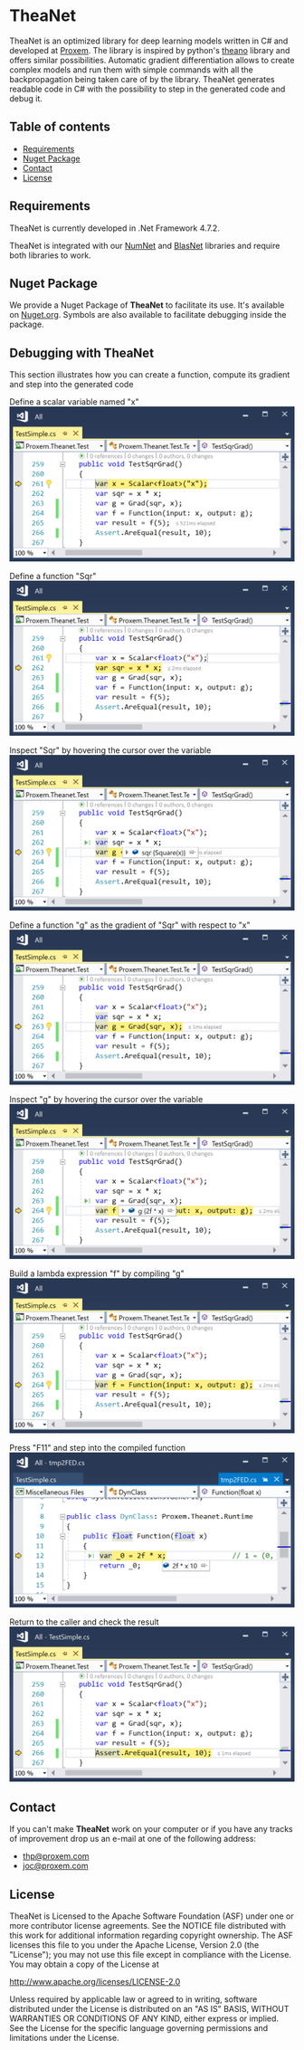 # TheaNet

TheaNet is an optimized library for deep learning models written in C\# and developed at [Proxem](https://proxem.com).
The library is inspired by python's [theano](http://deeplearning.net/software/theano/) library and offers similar possibilities.
Automatic gradient differentiation allows to create complex models and run them with simple commands with all the backpropagation being taken care of by the library.
TheaNet generates readable code in C\# with the possibility to step in the generated code and debug it.  

## Table of contents

* [Requirements](#requirements)
* [Nuget Package](#nuget-package)
* [Contact](#contact) 
* [License](#license)

## Requirements

TheaNet is currently developed in .Net Framework 4.7.2. 

TheaNet is integrated with our [NumNet](https://github.com/Proxem/NumNet) and [BlasNet](https://github.com/Proxem/BlasNet) libraries and require both libraries to work.  

## Nuget Package

We provide a Nuget Package of **TheaNet** to facilitate its use. It's available on [Nuget.org](https://www.nuget.org/packages/Proxem.TheaNet/). 
Symbols are also available to facilitate debugging inside the package.

## Debugging with TheaNet

This section illustrates how you can create a function, compute its gradient and step into the generated code

Define a scalar variable named "x"
![debug1.png](https://github.com/Proxem/TheaNet/blob/master/images/debug1.png)

Define a function "Sqr"
![debug2.png](https://github.com/Proxem/TheaNet/blob/master/images/debug2.png)

Inspect "Sqr" by hovering the cursor over the variable
![debug3.png](https://github.com/Proxem/TheaNet/blob/master/images/debug3.png)

Define a function "g" as the gradient of "Sqr" with respect to "x"
![debug4.png](https://github.com/Proxem/TheaNet/blob/master/images/debug4.png)

Inspect "g" by hovering the cursor over the variable
![debug5.png](https://github.com/Proxem/TheaNet/blob/master/images/debug5.png)

Build a lambda expression "f" by compiling "g"
![debug6.png](https://github.com/Proxem/TheaNet/blob/master/images/debug6.png)

Press "F11" and step into the compiled function
![debug7.png](https://github.com/Proxem/TheaNet/blob/master/images/debug8.png)

Return to the caller and check the result
![debug8.png](https://github.com/Proxem/TheaNet/blob/master/images/debug9.png)

## Contact

If you can't make **TheaNet** work on your computer or if you have any tracks of improvement drop us an e-mail at one of the following address:
- thp@proxem.com
- joc@proxem.com

## License

TheaNet is Licensed to the Apache Software Foundation (ASF) under one or more contributor license agreements.
See the NOTICE file distributed with this work for additional information regarding copyright ownership.
The ASF licenses this file to you under the Apache License, Version 2.0 (the "License"); you may not use this file except in compliance with the License.
You may obtain a copy of the License at

http://www.apache.org/licenses/LICENSE-2.0

Unless required by applicable law or agreed to in writing, software distributed under the License is distributed on an "AS IS" BASIS, WITHOUT WARRANTIES OR CONDITIONS OF ANY KIND, either express or implied.
See the License for the specific language governing permissions and limitations under the License.

